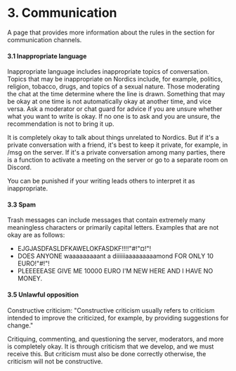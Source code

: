 # 3. Communication

A page that provides more information about the rules in the section for communication channels.

#### 3.1 Inappropriate language

&#x20;Inappropriate language includes inappropriate topics of conversation. Topics that may be inappropriate on Nordics include, for example, politics, religion, tobacco, drugs, and topics of a sexual nature. Those moderating the chat at the time determine where the line is drawn. Something that may be okay at one time is not automatically okay at another time, and vice versa. Ask a moderator or chat guard for advice if you are unsure whether what you want to write is okay. If no one is to ask and you are unsure, the recommendation is not to bring it up.

It is completely okay to talk about things unrelated to Nordics. But if it's a private conversation with a friend, it's best to keep it private, for example, in /msg on the server. If it's a private conversation among many parties, there is a function to activate a meeting on the server or go to a separate room on Discord.

You can be punished if your writing leads others to interpret it as inappropriate.

#### 3.3 Spam&#x20;

Trash messages can include messages that contain extremely many meaningless characters or primarily capital letters. Examples that are not okay are as follows:

* EJGJASDFASLDFKAWELOKFASDKF!!!!"#!"¤!"!
* DOES ANYONE waaaaaaaaant a diiiiiiaaaaaaaaamond FOR ONLY 10 EURO!"#!"!
* PLEEEEEASE GIVE ME 10000 EURO I'M NEW HERE AND I HAVE NO MONEY.

#### 3.5 Unlawful opposition

&#x20;Constructive criticism: "Constructive criticism usually refers to criticism intended to improve the criticized, for example, by providing suggestions for change."

Critiquing, commenting, and questioning the server, moderators, and more is completely okay. It is through criticism that we develop, and we must receive this. But criticism must also be done correctly otherwise, the criticism will not be constructive.
